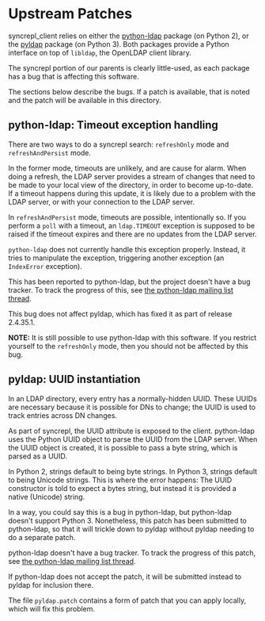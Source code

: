 # Upstream Patches

syncrepl\_client relies on either the
[python-ldap](https://pypi.python.org/pypi/python-ldap/) package (on Python 2),
or the [pyldap](https://pypi.python.org/pypi/pyldap) package (on Python 3).
Both packages provide a Python interface on top of `libldap`, the OpenLDAP
client library.

The syncrepl portion of our parents is clearly little-used, as each package has
a bug that is affecting this software.

The sections below describe the bugs.  If a patch is available, that is noted
and the patch will be available in this directory.

## python-ldap: Timeout exception handling

There are two ways to do a syncrepl search: `refreshOnly` mode and
`refreshAndPersist` mode.

In the former mode, timeouts are unlikely, and are cause for alarm.  When doing
a refresh, the LDAP server provides a stream of changes that need to be made to
your local view of the directory, in order to become up-to-date.  If a timeout
happens during this update, it is likely due to a problem with the LDAP server,
or with your connection to the LDAP server.

In `refreshAndPersist` mode, timeouts are possible, intentionally so.  If you
perform a `poll` with a timeout, an `ldap.TIMEOUT` exception is supposed to be
raised if the timeout expires and there are no updates from the LDAP server.

`python-ldap` does not currently handle this exception properly.  Instead, it
tries to manipulate the exception, triggering another exception (an
`IndexError` exception).

This has been reported to python-ldap, but the project doesn't have a bug
tracker.  To track the progress of this, see [the python-ldap mailing list
thread](https://mail.python.org/pipermail/python-ldap/2017q2/003919.html).

This bug does not affect pyldap, which has fixed it as part of release
2.4.35.1.

**NOTE:** It is still possible to use python-ldap with this software.  If you
restrict yourself to the `refreshOnly` mode, then you should not be affected by
this bug.

## pyldap: UUID instantiation

In an LDAP directory, every entry has a normally-hidden UUID.  These UUIDs are
necessary because it is possible for DNs to change; the UUID is used to track
entries across DN changes.

As part of syncrepl, the UUID attribute is exposed to the client.  python-ldap
uses the Python UUID object to parse the UUID from the LDAP server.  When the
UUID object is created, it is possible to pass a byte string, which is parsed
as a UUID.

In Python 2, strings default to being byte strings.  In Python 3, strings
default to being Unicode strings.  This is where the error happens: The UUID
constructor is told to expect a bytes string, but instead it is provided a
native (Unicode) string.

In a way, you could say this is a bug in python-ldap, but python-ldap doesn't
support Python 3.  Nonetheless, this patch has been submitted to python-ldap,
so that it will trickle down to pyldap without pyldap needing to do a separate
patch.

python-ldap doesn't have a bug tracker.  To track the progress of this patch,
see [the python-ldap mailing list
thread](https://mail.python.org/pipermail/python-ldap/2017q2/003924.html).

If python-ldap does not accept the patch, it will be submitted instead to
pyldap for inclusion there.

The file `pyldap.patch` contains a form of patch that you can apply locally,
which will fix this problem.
